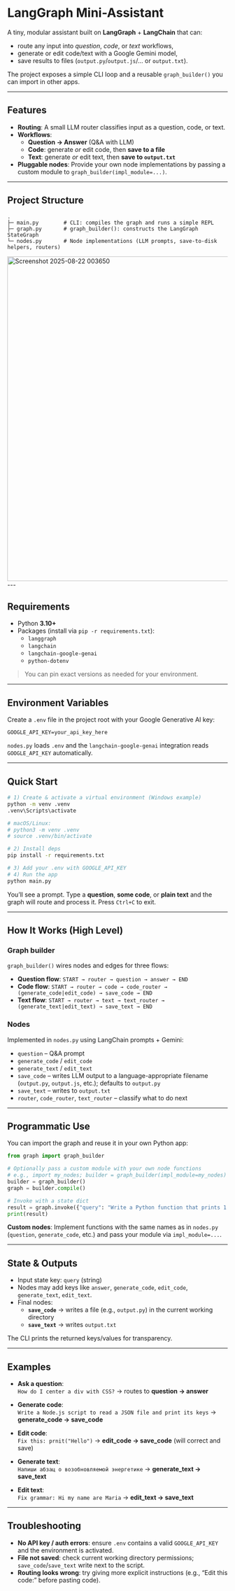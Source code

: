# LangGraph Mini-Assistant

A tiny, modular assistant built on **LangGraph** + **LangChain** that can:
- route any input into _question_, _code_, or _text_ workflows,
- generate or edit code/text with a Google Gemini model,
- save results to files (`output.py`/`output.js`/… or `output.txt`).

The project exposes a simple CLI loop and a reusable `graph_builder()` you can import in other apps.

---

## Features

- **Routing**: A small LLM router classifies input as a question, code, or text.
- **Workflows**:
  - **Question → Answer** (Q&A with LLM)
  - **Code**: generate _or_ edit code, then **save to a file**
  - **Text**: generate _or_ edit text, then **save to `output.txt`**
- **Pluggable nodes**: Provide your own node implementations by passing a custom module to `graph_builder(impl_module=...)`.

---

## Project Structure

```
.
├─ main.py        # CLI: compiles the graph and runs a simple REPL
├─ graph.py       # graph_builder(): constructs the LangGraph StateGraph
└─ nodes.py       # Node implementations (LLM prompts, save-to-disk helpers, routers)
```
<img width="942" height="742" alt="Screenshot 2025-08-22 003650" src="https://github.com/user-attachments/assets/474d2319-e127-4771-b57f-3b8bf6cfdc9b" />
---

## Requirements

- Python **3.10+**
- Packages (install via `pip -r requirements.txt`):
  - `langgraph`
  - `langchain`
  - `langchain-google-genai`
  - `python-dotenv`

> You can pin exact versions as needed for your environment.

---

## Environment Variables

Create a `.env` file in the project root with your Google Generative AI key:

```
GOOGLE_API_KEY=your_api_key_here
```

`nodes.py` loads `.env` and the `langchain-google-genai` integration reads `GOOGLE_API_KEY` automatically.

---

## Quick Start

```bash
# 1) Create & activate a virtual environment (Windows example)
python -m venv .venv
.venv\Scripts\activate

# macOS/Linux:
# python3 -m venv .venv
# source .venv/bin/activate

# 2) Install deps
pip install -r requirements.txt

# 3) Add your .env with GOOGLE_API_KEY
# 4) Run the app
python main.py
```

You’ll see a prompt. Type a **question**, **some code**, or **plain text** and the graph will route and process it.
Press `Ctrl+C` to exit.

---

## How It Works (High Level)

### Graph builder
`graph_builder()` wires nodes and edges for three flows:
- **Question flow**: `START → router → question → answer → END`
- **Code flow**: `START → router → code → code_router → (generate_code|edit_code) → save_code → END`
- **Text flow**: `START → router → text → text_router → (generate_text|edit_text) → save_text → END`

### Nodes
Implemented in `nodes.py` using LangChain prompts + Gemini:
- `question` – Q&A prompt
- `generate_code` / `edit_code`
- `generate_text` / `edit_text`
- `save_code` – writes LLM output to a language-appropriate filename (`output.py`, `output.js`, etc.); defaults to `output.py`
- `save_text` – writes to `output.txt`
- `router`, `code_router`, `text_router` – classify what to do next

---

## Programmatic Use

You can import the graph and reuse it in your own Python app:

```python
from graph import graph_builder

# Optionally pass a custom module with your own node functions
# e.g., import my_nodes; builder = graph_builder(impl_module=my_nodes)
builder = graph_builder()
graph = builder.compile()

# Invoke with a state dict
result = graph.invoke({"query": "Write a Python function that prints 1..5"})
print(result)
```

**Custom nodes**: Implement functions with the same names as in `nodes.py`
(`question`, `generate_code`, etc.) and pass your module via `impl_module=...`.

---

## State & Outputs

- Input state key: `query` (string)
- Nodes may add keys like `answer`, `generate_code`, `edit_code`, `generate_text`, `edit_text`.
- Final nodes:
  - **`save_code`** → writes a file (e.g., `output.py`) in the current working directory
  - **`save_text`** → writes `output.txt`

The CLI prints the returned keys/values for transparency.

---

## Examples

- **Ask a question**:  
  `How do I center a div with CSS?` → routes to **question → answer**

- **Generate code**:  
  `Write a Node.js script to read a JSON file and print its keys` → **generate_code → save_code**

- **Edit code**:  
  `Fix this: prnit("Hello")` → **edit_code → save_code** (will correct and save)

- **Generate text**:  
  `Напиши абзац о возобновляемой энергетике` → **generate_text → save_text**

- **Edit text**:  
  `Fix grammar: Hi my name are Maria` → **edit_text → save_text**

---

## Troubleshooting

- **No API key / auth errors**: ensure `.env` contains a valid `GOOGLE_API_KEY` and the environment is activated.
- **File not saved**: check current working directory permissions; `save_code`/`save_text` write next to the script.
- **Routing looks wrong**: try giving more explicit instructions (e.g., “Edit this code:” before pasting code).
